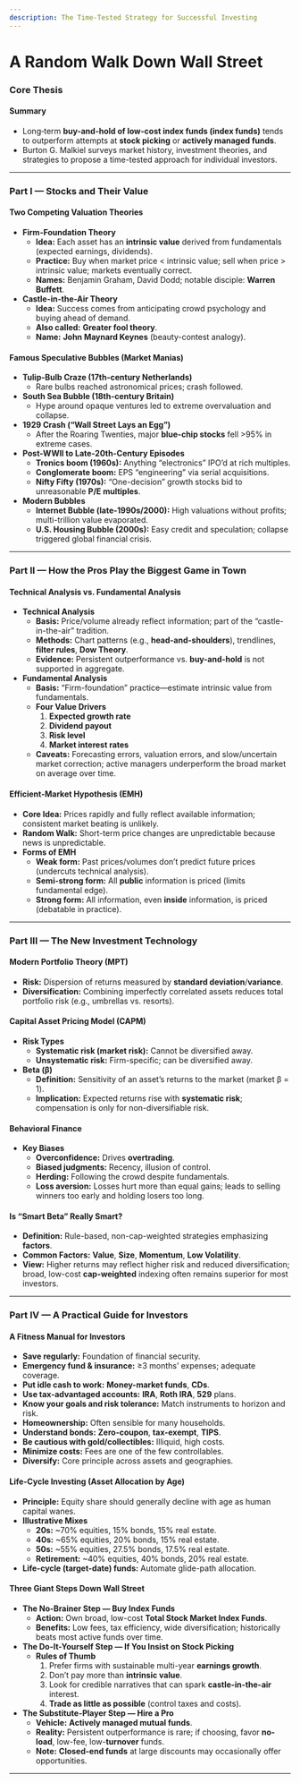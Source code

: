 ```yaml
---
description: The Time-Tested Strategy for Successful Investing
---
```


# A Random Walk Down Wall Street

### Core Thesis

#### Summary

* Long‐term **buy-and-hold of low-cost index funds (index funds)** tends to outperform attempts at **stock picking** or **actively managed funds**.
* Burton G. Malkiel surveys market history, investment theories, and strategies to propose a time-tested approach for individual investors.

***

### Part I — Stocks and Their Value

#### Two Competing Valuation Theories

* **Firm-Foundation Theory**
  * **Idea:** Each asset has an **intrinsic value** derived from fundamentals (expected earnings, dividends).
  * **Practice:** Buy when market price < intrinsic value; sell when price > intrinsic value; markets eventually correct.
  * **Names:** Benjamin Graham, David Dodd; notable disciple: **Warren Buffett**.
* **Castle-in-the-Air Theory**
  * **Idea:** Success comes from anticipating crowd psychology and buying ahead of demand.
  * **Also called:** **Greater fool theory**.
  * **Name:** **John Maynard Keynes** (beauty-contest analogy).

#### Famous Speculative Bubbles (Market Manias)

* **Tulip-Bulb Craze (17th-century Netherlands)**
  * Rare bulbs reached astronomical prices; crash followed.
* **South Sea Bubble (18th-century Britain)**
  * Hype around opaque ventures led to extreme overvaluation and collapse.
* **1929 Crash (“Wall Street Lays an Egg”)**
  * After the Roaring Twenties, major **blue-chip stocks** fell >95% in extreme cases.
* **Post-WWII to Late-20th-Century Episodes**
  * **Tronics boom (1960s):** Anything “electronics” IPO’d at rich multiples.
  * **Conglomerate boom:** EPS “engineering” via serial acquisitions.
  * **Nifty Fifty (1970s):** “One-decision” growth stocks bid to unreasonable **P/E multiples**.
* **Modern Bubbles**
  * **Internet Bubble (late-1990s/2000):** High valuations without profits; multi-trillion value evaporated.
  * **U.S. Housing Bubble (2000s):** Easy credit and speculation; collapse triggered global financial crisis.

***

### Part II — How the Pros Play the Biggest Game in Town

#### Technical Analysis vs. Fundamental Analysis

* **Technical Analysis**
  * **Basis:** Price/volume already reflect information; part of the “castle-in-the-air” tradition.
  * **Methods:** Chart patterns (e.g., **head-and-shoulders**), trendlines, **filter rules**, **Dow Theory**.
  * **Evidence:** Persistent outperformance vs. **buy-and-hold** is not supported in aggregate.
* **Fundamental Analysis**
  * **Basis:** “Firm-foundation” practice—estimate intrinsic value from fundamentals.
  * **Four Value Drivers**
    1. **Expected growth rate**
    2. **Dividend payout**
    3. **Risk level**
    4. **Market interest rates**
  * **Caveats:** Forecasting errors, valuation errors, and slow/uncertain market correction; active managers underperform the broad market on average over time.

#### Efficient-Market Hypothesis (EMH)

* **Core Idea:** Prices rapidly and fully reflect available information; consistent market beating is unlikely.
* **Random Walk:** Short-term price changes are unpredictable because news is unpredictable.
* **Forms of EMH**
  * **Weak form:** Past prices/volumes don’t predict future prices (undercuts technical analysis).
  * **Semi-strong form:** All **public** information is priced (limits fundamental edge).
  * **Strong form:** All information, even **inside** information, is priced (debatable in practice).

***

### Part III — The New Investment Technology

#### Modern Portfolio Theory (MPT)

* **Risk:** Dispersion of returns measured by **standard deviation**/**variance**.
* **Diversification:** Combining imperfectly correlated assets reduces total portfolio risk (e.g., umbrellas vs. resorts).

#### Capital Asset Pricing Model (CAPM)

* **Risk Types**
  * **Systematic risk (market risk):** Cannot be diversified away.
  * **Unsystematic risk:** Firm-specific; can be diversified away.
* **Beta (β)**
  * **Definition:** Sensitivity of an asset’s returns to the market (market β = 1).
  * **Implication:** Expected returns rise with **systematic risk**; compensation is only for non-diversifiable risk.

#### Behavioral Finance

* **Key Biases**
  * **Overconfidence:** Drives **overtrading**.
  * **Biased judgments:** Recency, illusion of control.
  * **Herding:** Following the crowd despite fundamentals.
  * **Loss aversion:** Losses hurt more than equal gains; leads to selling winners too early and holding losers too long.

#### Is “Smart Beta” Really Smart?

* **Definition:** Rule-based, non-cap-weighted strategies emphasizing **factors**.
* **Common Factors:** **Value**, **Size**, **Momentum**, **Low Volatility**.
* **View:** Higher returns may reflect higher risk and reduced diversification; broad, low-cost **cap-weighted** indexing often remains superior for most investors.

***

### Part IV — A Practical Guide for Investors

#### A Fitness Manual for Investors

* **Save regularly:** Foundation of financial security.
* **Emergency fund & insurance:** ≥3 months’ expenses; adequate coverage.
* **Put idle cash to work:** **Money-market funds**, **CDs**.
* **Use tax-advantaged accounts:** **IRA**, **Roth IRA**, **529** plans.
* **Know your goals and risk tolerance:** Match instruments to horizon and risk.
* **Homeownership:** Often sensible for many households.
* **Understand bonds:** **Zero-coupon**, **tax-exempt**, **TIPS**.
* **Be cautious with gold/collectibles:** Illiquid, high costs.
* **Minimize costs:** Fees are one of the few controllables.
* **Diversify:** Core principle across assets and geographies.

#### Life-Cycle Investing (Asset Allocation by Age)

* **Principle:** Equity share should generally decline with age as human capital wanes.
* **Illustrative Mixes**
  * **20s:** \~70% equities, 15% bonds, 15% real estate.
  * **40s:** \~65% equities, 20% bonds, 15% real estate.
  * **50s:** \~55% equities, 27.5% bonds, 17.5% real estate.
  * **Retirement:** \~40% equities, 40% bonds, 20% real estate.
* **Life-cycle (target-date) funds:** Automate glide-path allocation.

#### Three Giant Steps Down Wall Street

* **The No-Brainer Step — Buy Index Funds**
  * **Action:** Own broad, low-cost **Total Stock Market Index Funds**.
  * **Benefits:** Low fees, tax efficiency, wide diversification; historically beats most active funds over time.
* **The Do-It-Yourself Step — If You Insist on Stock Picking**
  * **Rules of Thumb**
    1. Prefer firms with sustainable multi-year **earnings growth**.
    2. Don’t pay more than **intrinsic value**.
    3. Look for credible narratives that can spark **castle-in-the-air** interest.
    4. **Trade as little as possible** (control taxes and costs).
* **The Substitute-Player Step — Hire a Pro**
  * **Vehicle:** **Actively managed mutual funds**.
  * **Reality:** Persistent outperformance is rare; if choosing, favor **no-load**, low-fee, low-**turnover** funds.
  * **Note:** **Closed-end funds** at large discounts may occasionally offer opportunities.

***
